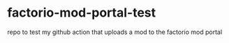 # factorio-mod-portal-test
repo to test my github action that uploads a mod to the factorio mod portal
